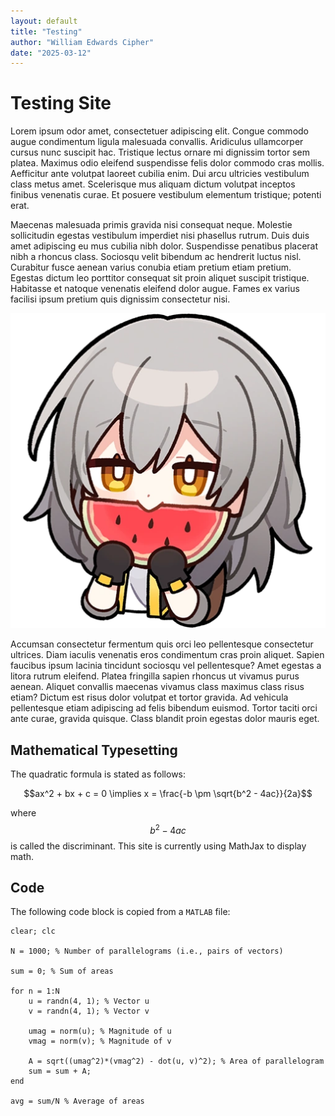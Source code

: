 ```yaml
---
layout: default
title: "Testing"
author: "William Edwards Cipher"
date: "2025-03-12"
---
```


# Testing Site

Lorem ipsum odor amet, consectetuer adipiscing elit. Congue commodo augue condimentum ligula malesuada convallis. Aridiculus ullamcorper cursus nunc suscipit hac. Tristique lectus ornare mi dignissim tortor sem platea. Maximus odio eleifend suspendisse felis dolor commodo cras mollis. Aefficitur ante volutpat laoreet cubilia enim. Dui arcu ultricies vestibulum class metus amet. Scelerisque mus aliquam dictum volutpat inceptos finibus venenatis curae. Et posuere vestibulum elementum tristique; potenti erat.

Maecenas malesuada primis gravida nisi consequat neque. Molestie sollicitudin egestas vestibulum imperdiet nisi phasellus rutrum. Duis duis amet adipiscing eu mus cubilia nibh dolor. Suspendisse penatibus placerat nibh a rhoncus class. Sociosqu velit bibendum ac hendrerit luctus nisl. Curabitur fusce aenean varius conubia etiam pretium etiam pretium. Egestas dictum leo porttitor consequat sit proin aliquet suscipit tristique. Habitasse et natoque venenatis eleifend dolor augue. Fames ex varius facilisi ipsum pretium quis dignissim consectetur nisi.

![Stelle eating a watermelon.](./Sticker_PPG_03_Stelle_01.png "Stelle nom")

Accumsan consectetur fermentum quis orci leo pellentesque consectetur ultrices. Diam iaculis venenatis eros condimentum cras proin aliquet. Sapien faucibus ipsum lacinia tincidunt sociosqu vel pellentesque? Amet egestas a litora rutrum eleifend. Platea fringilla sapien rhoncus ut vivamus purus aenean. Aliquet convallis maecenas vivamus class maximus class risus etiam? Dictum est risus dolor volutpat et tortor gravida. Ad vehicula pellentesque etiam adipiscing ad felis bibendum euismod. Tortor taciti orci ante curae, gravida quisque. Class blandit proin egestas dolor mauris eget.

## Mathematical Typesetting

The quadratic formula is stated as follows:

$$ax^2 + bx + c = 0 \implies x = \frac{-b \pm \sqrt{b^2 - 4ac}}{2a}$$

where $$b^2 - 4ac$$ is called the discriminant. This site is currently using MathJax to display math.

## Code

The following code block is copied from a `MATLAB` file:

```
clear; clc

N = 1000; % Number of parallelograms (i.e., pairs of vectors)

sum = 0; % Sum of areas

for n = 1:N
    u = randn(4, 1); % Vector u
    v = randn(4, 1); % Vector v

    umag = norm(u); % Magnitude of u
    vmag = norm(v); % Magnitude of v

    A = sqrt((umag^2)*(vmag^2) - dot(u, v)^2); % Area of parallelogram
    sum = sum + A;
end

avg = sum/N % Average of areas
```